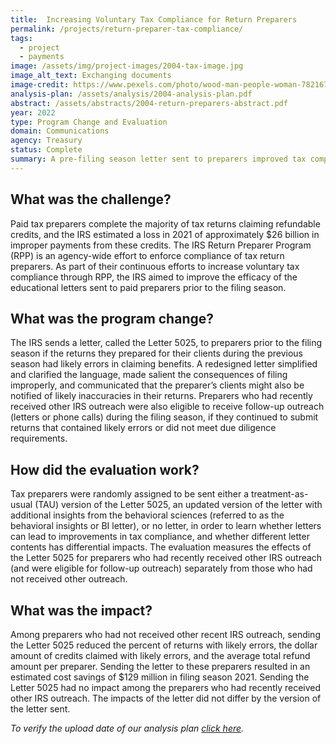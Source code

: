 ```yaml
---
title:  Increasing Voluntary Tax Compliance for Return Preparers
permalink: /projects/return-preparer-tax-compliance/
tags: 
  - project 
  - payments 
image: /assets/img/project-images/2004-tax-image.jpg  
image_alt_text: Exchanging documents
image-credit: https://www.pexels.com/photo/wood-man-people-woman-7821676/
analysis-plan: /assets/analysis/2004-analysis-plan.pdf
abstract: /assets/abstracts/2004-return-preparers-abstract.pdf
year: 2022  
type: Program Change and Evaluation
domain: Communications
agency: Treasury
status: Complete
summary: A pre-filing season letter sent to preparers improved tax compliance
---
```

## What was the challenge?
Paid tax preparers complete the majority of tax returns claiming refundable credits, and the IRS estimated a loss in 2021 of approximately $26 billion in improper payments from these credits. The IRS Return Preparer Program (RPP) is an agency-wide effort to enforce compliance of tax return preparers. As part of their continuous efforts to increase voluntary tax compliance through RPP, the IRS aimed to improve the efficacy of the educational letters sent to paid preparers prior to the filing season.

## What was the program change?
The IRS sends a letter, called the Letter 5025, to preparers prior to the filing season if the returns they prepared for their clients during the previous season had likely errors in claiming benefits. A redesigned letter simplified and clarified the language, made salient the consequences of filing improperly, and communicated that the preparer’s clients might also be notified of likely inaccuracies in their returns. Preparers who had recently received other IRS outreach were also eligible to receive follow-up outreach (letters or phone calls) during the filing season, if they continued to submit returns that contained likely errors or did not meet due diligence requirements. 

## How did the evaluation work?
Tax preparers were randomly assigned to be sent either a treatment-as-usual (TAU) version of the Letter 5025, an updated version of the letter with additional insights from the behavioral sciences (referred to as the behavioral insights or BI letter), or no letter, in order to learn whether letters can lead to improvements in tax compliance, and whether different letter contents has differential impacts.  The evaluation measures the effects of the Letter 5025 for preparers who had recently received other IRS outreach (and were eligible for follow-up outreach) separately from those who had not received other outreach. 

## What was the impact?
Among preparers who had not received other recent IRS outreach, sending the Letter 5025 reduced the percent of returns with likely errors, the dollar amount of credits claimed with likely errors, and the average total refund amount per preparer.  Sending the letter to these preparers resulted in an estimated cost savings of $129 million in filing season 2021. Sending the Letter 5025 had no impact among the preparers who had recently received other IRS outreach. The impacts of the letter did not differ by the version of the letter sent.

<i>To verify the upload date of our analysis plan <a href="https://github.com/gsa-oes/office-of-evaluation-sciences/commits/master/assets/analysis/2004-analysis-plan.pdf">click here</a>.</i> 
